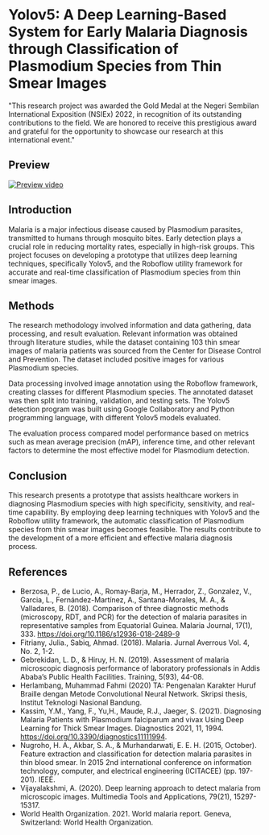 # Yolov5: A Deep Learning-Based System for Early Malaria Diagnosis through Classification of Plasmodium Species from Thin Smear Images

"This research project was awarded the Gold Medal at the Negeri Sembilan International Exposition (NSIEx) 2022, in recognition of its outstanding contributions to the field. We are honored to receive this prestigious award and grateful for the opportunity to showcase our research at this international event."

## Preview

[![Preview video](https://i.ytimg.com/vi/eBggPVWZ5OM/hqdefault.jpg)](https://www.youtube.com/watch?v=eBggPVWZ5OM)

## Introduction

Malaria is a major infectious disease caused by Plasmodium parasites, transmitted to humans through mosquito bites. Early detection plays a crucial role in reducing mortality rates, especially in high-risk groups. This project focuses on developing a prototype that utilizes deep learning techniques, specifically Yolov5, and the Roboflow utility framework for accurate and real-time classification of Plasmodium species from thin smear images.

## Methods

The research methodology involved information and data gathering, data processing, and result evaluation. Relevant information was obtained through literature studies, while the dataset containing 103 thin smear images of malaria patients was sourced from the Center for Disease Control and Prevention. The dataset included positive images for various Plasmodium species.

Data processing involved image annotation using the Roboflow framework, creating classes for different Plasmodium species. The annotated dataset was then split into training, validation, and testing sets. The Yolov5 detection program was built using Google Collaboratory and Python programming language, with different Yolov5 models evaluated.

The evaluation process compared model performance based on metrics such as mean average precision (mAP), inference time, and other relevant factors to determine the most effective model for Plasmodium detection.

## Conclusion

This research presents a prototype that assists healthcare workers in diagnosing Plasmodium species with high specificity, sensitivity, and real-time capability. By employing deep learning techniques with Yolov5 and the Roboflow utility framework, the automatic classification of Plasmodium species from thin smear images becomes feasible. The results contribute to the development of a more efficient and effective malaria diagnosis process.

## References

- Berzosa, P., de Lucio, A., Romay-Barja, M., Herrador, Z., Gonzalez, V., Garcia, L., Fernández-Martínez, A., Santana-Morales, M. A., & Valladares, B. (2018). Comparison of three diagnostic methods (microscopy, RDT, and PCR) for the detection of malaria parasites in representative samples from Equatorial Guinea. Malaria Journal, 17(1), 333. https://doi.org/10.1186/s12936-018-2489-9
- Fitriany, Julia., Sabiq, Ahmad. (2018). Malaria. Jurnal Averrous Vol. 4, No. 2, 1-2.
- Gebrekidan, L. D., & Hiruy, H. N. (2019). Assessment of malaria microscopic diagnosis performance of laboratory professionals in Addis Ababa’s Public Health Facilities. Training, 5(93), 44-08.
- Herlambang, Muhammad Fahmi (2020) TA: Pengenalan Karakter Huruf Braille dengan Metode Convolutional Neural Network. Skripsi thesis, Institut Teknologi Nasional Bandung.
- Kassim, Y.M., Yang, F., Yu,H., Maude, R.J., Jaeger, S. (2021). Diagnosing Malaria Patients with Plasmodium falciparum and vivax Using Deep Learning for Thick Smear Images. Diagnostics 2021, 11, 1994. https://doi.org/10.3390/diagnostics11111994.
- Nugroho, H. A., Akbar, S. A., & Murhandarwati, E. E. H. (2015, October). Feature extraction and classification for detection malaria parasites in thin blood smear. In 2015 2nd international conference on information technology, computer, and electrical engineering (ICITACEE) (pp. 197-201). IEEE.
- Vijayalakshmi, A. (2020). Deep learning approach to detect malaria from microscopic images. Multimedia Tools and Applications, 79(21), 15297-15317.
- World Health Organization. 2021. World malaria report. Geneva, Switzerland: World Health Organization.

